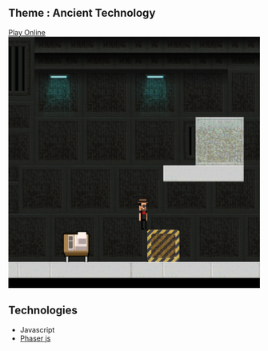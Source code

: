 ## Theme  : Ancient Technology
[Play Online](https://guillaume-gomez.github.io/LD36/build/)
![Game](./preview.png "ScreenShot")

## Technologies
- Javascript
- [Phaser js](http://phaser.io/)


